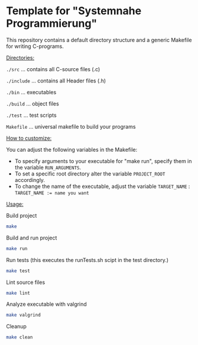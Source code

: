 # Template for "Systemnahe Programmierung"

This repository contains a default directory structure and a generic Makefile for writing C-programs.



<u>Directories:</u>

`./src` ... contains all C-source files (.c)

`./include` ... contains all Header files (.h)

`./bin` ... executables

`./build` ... object files 

`./test` ... test scripts



`Makefile` ... universal makefile to build your programs



<u>How to customize:</u>

You can adjust the following variables in the Makefile:

- To specify arguments to your executable for "make run", specify them in the variable `RUN_ARGUMENTS`.
- To set a specific root directory alter the variable `PROJECT_ROOT `accordingly.
- To change the name of the executable, adjust the variable `TARGET_NAME` :
  	`TARGET_NAME := name you want`



<u>Usage:</u>

Build project

```sh
make 
```

Build and run project

```sh
make run
```

Run tests (this executes the runTests.sh scipt in the test directory.)

```sh
make test
```

Lint source files

```sh
make lint
```

Analyze executable with valgrind

```sh
make valgrind
```

Cleanup

```sh
make clean
```





